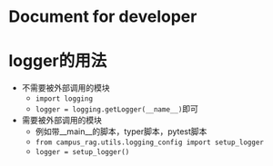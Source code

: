 # Document for developer

# logger的用法
- 不需要被外部调用的模块
  - `import logging`
  - `logger = logging.getLogger(__name__)`即可
- 需要被外部调用的模块
  - 例如带__main__的脚本，typer脚本，pytest脚本
  - `from campus_rag.utils.logging_config import setup_logger`
  - `logger = setup_logger()`